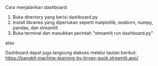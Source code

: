 Cara menjalankan dashboard:
1. Buka directory yang berisi dashboard.py
2. Install libraries yang diperlukan seperti matplotlib, seaborn, numpy, pandas, dan streamlit
3. Buka terminal dan masukkan perintah "streamlit run dashboard.py"

atau

Dashboard dapat juga langsung diakses melalui tautan berikut:
https://bangkit-machine-learning-by-bryan-guok.streamlit.app/